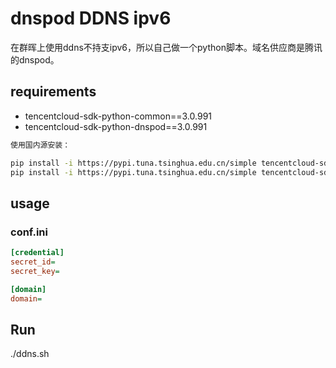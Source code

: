 # dnspod DDNS ipv6
在群晖上使用ddns不持支ipv6，所以自己做一个python脚本。域名供应商是腾讯的dnspod。

## requirements
* tencentcloud-sdk-python-common==3.0.991
* tencentcloud-sdk-python-dnspod==3.0.991


``` sh
使用国内源安装：

pip install -i https://pypi.tuna.tsinghua.edu.cn/simple tencentcloud-sdk-python-common
pip install -i https://pypi.tuna.tsinghua.edu.cn/simple tencentcloud-sdk-python-dnspod
```
## usage

### conf.ini
```ini
[credential]
secret_id= 
secret_key= 

[domain]
domain=
```

## Run
./ddns.sh